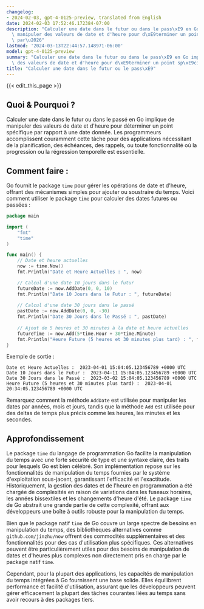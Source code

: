```yaml
---
changelog:
- 2024-02-03, gpt-4-0125-preview, translated from English
date: 2024-02-03 17:52:46.172384-07:00
description: "Calculer une date dans le futur ou dans le pass\xE9 en Go implique de\
  \ manipuler des valeurs de date et d'heure pour d\xE9terminer un point sp\xE9cifique\
  \ par\u2026"
lastmod: '2024-03-13T22:44:57.148971-06:00'
model: gpt-4-0125-preview
summary: "Calculer une date dans le futur ou dans le pass\xE9 en Go implique de manipuler\
  \ des valeurs de date et d'heure pour d\xE9terminer un point sp\xE9cifique par\u2026"
title: "Calculer une date dans le futur ou le pass\xE9"
---
```


{{< edit_this_page >}}

## Quoi & Pourquoi ?

Calculer une date dans le futur ou dans le passé en Go implique de manipuler des valeurs de date et d'heure pour déterminer un point spécifique par rapport à une date donnée. Les programmeurs accomplissent couramment cette tâche pour des applications nécessitant de la planification, des échéances, des rappels, ou toute fonctionnalité où la progression ou la régression temporelle est essentielle.

## Comment faire :

Go fournit le package `time` pour gérer les opérations de date et d'heure, offrant des mécanismes simples pour ajouter ou soustraire du temps. Voici comment utiliser le package `time` pour calculer des dates futures ou passées :

```go
package main

import (
	"fmt"
	"time"
)

func main() {
	// Date et heure actuelles
	now := time.Now()
	fmt.Println("Date et Heure Actuelles : ", now)

	// Calcul d'une date 10 jours dans le futur
	futureDate := now.AddDate(0, 0, 10)
	fmt.Println("Date 10 Jours dans le Futur : ", futureDate)
	
	// Calcul d'une date 30 jours dans le passé
	pastDate := now.AddDate(0, 0, -30)
	fmt.Println("Date 30 Jours dans le Passé : ", pastDate)
	
	// Ajout de 5 heures et 30 minutes à la date et heure actuelles
	futureTime := now.Add(5*time.Hour + 30*time.Minute)
	fmt.Println("Heure Future (5 heures et 30 minutes plus tard) : ", futureTime)
}
```

Exemple de sortie :
```
Date et Heure Actuelles :  2023-04-01 15:04:05.123456789 +0000 UTC
Date 10 Jours dans le Futur :  2023-04-11 15:04:05.123456789 +0000 UTC
Date 30 Jours dans le Passé :  2023-03-02 15:04:05.123456789 +0000 UTC
Heure Future (5 heures et 30 minutes plus tard) :  2023-04-01 20:34:05.123456789 +0000 UTC
```
Remarquez comment la méthode `AddDate` est utilisée pour manipuler les dates par années, mois et jours, tandis que la méthode `Add` est utilisée pour des deltas de temps plus précis comme les heures, les minutes et les secondes.

## Approfondissement

Le package `time` du langage de programmation Go facilite la manipulation du temps avec une forte sécurité de type et une syntaxe claire, des traits pour lesquels Go est bien célébré. Son implémentation repose sur les fonctionnalités de manipulation du temps fournies par le système d'exploitation sous-jacent, garantissant l'efficacité et l'exactitude. Historiquement, la gestion des dates et de l'heure en programmation a été chargée de complexités en raison de variations dans les fuseaux horaires, les années bissextiles et les changements d'heure d'été. Le package `time` de Go abstrait une grande partie de cette complexité, offrant aux développeurs une boîte à outils robuste pour la manipulation du temps.

Bien que le package natif `time` de Go couvre un large spectre de besoins en manipulation du temps, des bibliothèques alternatives comme `github.com/jinzhu/now` offrent des commodités supplémentaires et des fonctionnalités pour des cas d'utilisation plus spécifiques. Ces alternatives peuvent être particulièrement utiles pour des besoins de manipulation de dates et d'heures plus complexes non directement pris en charge par le package natif `time`.

Cependant, pour la plupart des applications, les capacités de manipulation du temps intégrées à Go fournissent une base solide. Elles équilibrent performance et facilité d'utilisation, assurant que les développeurs peuvent gérer efficacement la plupart des tâches courantes liées au temps sans avoir recours à des packages tiers.
